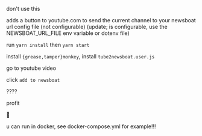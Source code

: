 don't use this

adds a button to youtube.com to send the current channel to your newsboat url config file (not configurable) (update; is configurable, use the NEWSBOAT_URL_FILE env variable or dotenv file)

run `yarn install` then `yarn start`

install `{grease,tamper}monkey`, install `tube2newsboat.user.js`

go to youtube video

click `add to newsboat`

????

profit

🤟

u can run in docker, see docker-compose.yml for example!!!
